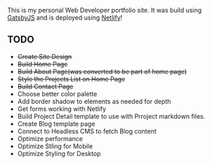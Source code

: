This is my personal Web Developer portfolio site. It was build using [GatsbyJS](https://gatsbyjs.org) and is deployed using [Netlify](https://netlify.com)!

## TODO

- ~~Create Site Design~~
- ~~Build Home Page~~
- ~~Build About Page(was converted to be part of home page)~~
- ~~Style the Projects List on Home Page~~
- ~~Build Contact Page~~
- Choose better color palette
- Add border shadow to elements as needed for depth
- Get forms working with Netlify
- Build Project Detail template to use with Prroject markdown files.
- Create Blog template page
- Connect to Headless CMS to fetch Blog content
- Optimize performance
- Optimize Stling for Mobile
- Optimize Styling for Desktop
